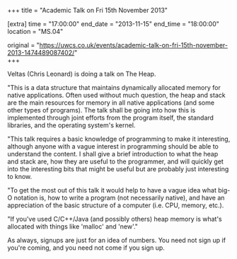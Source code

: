 +++
title = "Academic Talk on Fri 15th November 2013"

[extra]
time = "17:00:00"
end_date = "2013-11-15"
end_time = "18:00:00"
location = "MS.04"

original = "https://uwcs.co.uk/events/academic-talk-on-fri-15th-november-2013-1474489087402/"    
+++

Veltas (Chris Leonard) is doing a talk on The Heap.

"This is a data structure that maintains dynamically allocated memory for native applications. Often used without much question, the heap and stack are the main resources for memory in all native applications (and some other types of programs). The talk shall be going into how this is implemented through joint efforts from the program itself, the standard libraries, and the operating system's kernel.

"This talk requires a basic knowledge of programming to make it interesting, although anyone with a vague interest in programming should be able to understand the content. I shall give a brief introduction to what the heap and stack are, how they are useful to the programmer, and will quickly get into the interesting bits that might be useful but are probably just interesting to know.

"To get the most out of this talk it would help to have a vague idea what big-O notation is, how to write a program (not necessarily native), and have an appreciation of the basic structure of a computer (i.e. CPU, memory, etc.).

"If you've used C/C++/Java (and possibly others) heap memory is what's allocated with things like 'malloc' and 'new'."

As always, signups are just for an idea of numbers. You need not sign up if you're coming, and you need not come if you sign up.


